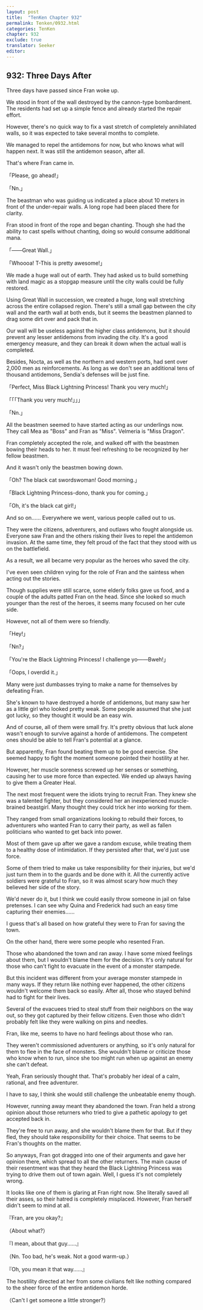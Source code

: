 ```yaml
---
layout: post
title:  "TenKen Chapter 932"
permalink: Tenken/0932.html
categories: TenKen
chapter: 932
exclude: true
translator: Seeker
editor: 
---
```

<h2>932: Three Days After</h2>

Three days have passed since Fran woke up.

We stood in front of the wall destroyed by the cannon-type bombardment. The residents had set up a simple fence and already started the repair effort.

However, there's no quick way to fix a vast stretch of completely annihilated walls, so it was expected to take several months to complete.

We managed to repel the antidemons for now, but who knows what will happen next. It was still the antidemon season, after all.

That's where Fran came in.

「Please, go ahead!」

「Nn.」

The beastman who was guiding us indicated a place about 10 meters in front of the under-repair walls. A long rope had been placed there for clarity.

Fran stood in front of the rope and began chanting. Though she had the ability to cast spells without chanting, doing so would consume additional mana.

「――Great Wall.」

「Whoooa! T-This is pretty awesome!」

We made a huge wall out of earth. They had asked us to build something with land magic as a stopgap measure until the city walls could be fully restored.

Using Great Wall in succession, we created a huge, long wall stretching across the entire collapsed region. There's still a small gap between the city wall and the earth wall at both ends, but it seems the beastmen planned to drag some dirt over and pack that in.

Our wall will be useless against the higher class antidemons, but it should prevent any lesser antidemons from invading the city. It's a good emergency measure, and they can break it down when the actual wall is completed.

Besides, Nocta, as well as the northern and western ports, had sent over 2,000 men as reinforcements. As long as we don't see an additional tens of thousand antidemons, Sendia's defenses will be just fine.

「Perfect, Miss Black Lightning Princess! Thank you very much!」

「「「Thank you very much!」」」

「Nn.」

All the beastmen seemed to have started acting as our underlings now. They call Mea as "Boss" and Fran as "Miss". Velmeria is "Miss Dragon".

Fran completely accepted the role, and walked off with the beastmen bowing their heads to her. It must feel refreshing to be recognized by her fellow beastmen.

And it wasn't only the beastmen bowing down.

「Oh? The black cat swordswoman! Good morning.」

「Black Lightning Princess-dono, thank you for coming.」

「Oh, it's the black cat girl!」

And so on…… Everywhere we went, various people called out to us.

They were the citizens, adventurers, and outlaws who fought alongside us. Everyone saw Fran and the others risking their lives to repel the antidemon invasion. At the same time, they felt proud of the fact that they stood with us on the battlefield.

As a result, we all became very popular as the heroes who saved the city.

I've even seen children vying for the role of Fran and the saintess when acting out the stories.

Though supplies were still scarce, some elderly folks gave us food, and a couple of the adults patted Fran on the head. Since she looked so much younger than the rest of the heroes, it seems many focused on her cute side.

However, not all of them were so friendly.

「Hey!」

「Nn?」

「You're the Black Lightning Princess! I challenge yo――Bweh!」

「Oops, I overdid it.」

Many were just dumbasses trying to make a name for themselves by defeating Fran.

She's known to have destroyed a horde of antidemons, but many saw her as a little girl who looked pretty weak. Some people assumed that she just got lucky, so they thought it would be an easy win.

And of course, all of them were small fry. It's pretty obvious that luck alone wasn't enough to survive against a horde of antidemons. The competent ones should be able to tell Fran's potential at a glance.

But apparently, Fran found beating them up to be good exercise. She seemed happy to fight the moment someone pointed their hostility at her.

However, her muscle soreness screwed up her senses or something, causing her to use more force than expected. We ended up always having to give them a Greater Heal.

The next most frequent were the idiots trying to recruit Fran. They knew she was a talented fighter, but they considered her an inexperienced muscle-brained beastgirl. Many thought they could trick her into working for them.

They ranged from small organizations looking to rebuild their forces, to adventurers who wanted Fran to carry their party, as well as fallen politicians who wanted to get back into power.

Most of them gave up after we gave a random excuse, while treating them to a healthy dose of intimidation. If they persisted after that, we'd just use force.

Some of them tried to make us take responsibility for their injuries, but we'd just turn them in to the guards and be done with it. All the currently active soldiers were grateful to Fran, so it was almost scary how much they believed her side of the story.

We'd never do it, but I think we could easily throw someone in jail on false pretenses. I can see why Quina and Frederick had such an easy time capturing their enemies……

I guess that's all based on how grateful they were to Fran for saving the town.

On the other hand, there were some people who resented Fran.

Those who abandoned the town and ran away. I have some mixed feelings about them, but I wouldn't blame them for the decision. It's only natural for those who can't fight to evacuate in the event of a monster stampede.

But this incident was different from your average monster stampede in many ways. If they return like nothing ever happened, the other citizens wouldn't welcome them back so easily. After all, those who stayed behind had to fight for their lives.

Several of the evacuees tried to steal stuff from their neighbors on the way out, so they got captured by their fellow citizens. Even those who didn't probably felt like they were walking on pins and needles.

Fran, like me, seems to have no hard feelings about those who ran.

They weren't commissioned adventurers or anything, so it's only natural for them to flee in the face of monsters. She wouldn't blame or criticize those who know when to run, since she too might run when up against an enemy she can't defeat.

Yeah, Fran seriously thought that. That's probably her ideal of a calm, rational, and free adventurer.

I have to say, I think she would still challenge the unbeatable enemy though.

However, running away meant they abandoned the town. Fran held a strong opinion about those returners who tried to give a pathetic apology to get accepted back in.

They're free to run away, and she wouldn't blame them for that. But if they fled, they should take responsibility for their choice. That seems to be Fran's thoughts on the matter.

So anyways, Fran got dragged into one of their arguments and gave her opinion there, which spread to all the other returners. The main cause of their resentment was that they heard the Black Lightning Princess was trying to drive them out of town again. Well, I guess it's not completely wrong.

It looks like one of them is glaring at Fran right now. She literally saved all their asses, so their hatred is completely misplaced. However, Fran herself didn't seem to mind at all.

『Fran, are you okay?』

（About what?）

『I mean, about that guy……』

（Nn. Too bad, he's weak. Not a good warm-up.）

『Oh, you mean it that way……』

The hostility directed at her from some civilians felt like nothing compared to the sheer force of the entire antidemon horde.

（Can't I get someone a little stronger?）



